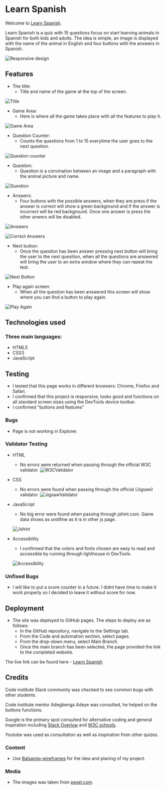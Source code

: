 # Learn Spanish

Welcome to [Learn Spanish](https://saracandela.github.io/learn-spanish/).

Learn Spanish is a quiz with 15 questions focus on start learning animals in Spanish for both kids and adults.
The idea is simple, an image is displayed with the name of the animal in English and four buttons with the answers in Spanish.   

![Responsive design](/assets/images/imagesReadMe/responsive-app.jpg)

## Features
* The title: 
    * Title and name of the game at the top of the screen. 

![Title](/assets/images/imagesReadMe/Titlegame.JPG)

* Game Area:
    * Here is where all the game takes place with all the features to play it. 

![Game Area](/assets/images/imagesReadMe/gamearea.JPG)

* Question Counter:
    * Counts the questions from 1 to 15 everytime the user goes to the next question.

![Question counter](/assets/images/imagesReadMe/Questioncounter.JPG)

* Question:
    * Question is a convination between an image and a paragraph with the animal picture and name. 

![Question](/assets/images/imagesReadMe/question.JPG)

* Answers:
    * Four buttons with the possible answers, when they are press if the answer is correct will show a green background and if the answer is incorrect will be red background. Once one answer is press the other anwers will be disabled. 

![Answers](/assets/images/imagesReadMe/Options.JPG) 

![Correct Answers](/assets/images/imagesReadMe/correct-incorrect.JPG)

* Next button:
    * Once the quesiton has been answer pressing next button will bring the user to the next quesition, when all the questions are answered will bring the user to an extra window where they can repeat the test. 

![Next Button](/assets/images/imagesReadMe/Next.JPG)

* Play again screen:
    * When all the question has been answered this screen will show where you can find a button to play again. 

![Play Again](/assets/images/imagesReadMe/end.JPG)

 ## Technologies used

 ### Three main languages:

 * HTML5
 * CSS3
 * JavaScript

 ## Testing

* I tested that this page works in different browsers: Chrome, Firefox and Safari.
* I confirmed that this project is responsive, looks good and functions on all standard screen sizes using the DevTools device toolbar. 
* I confirmed "buttons and features"  

### Bugs

* Page is not working in Explorer. 


### Validator Testing 

* HTML
    * No errors were returned when passing through the official W3C validator. 
    ![W3CValidator](/assets/images/imagesReadMe/W3C-Validator.jpg)
* CSS
    * No errors were found when passing through the official (Jigsaw) validator. 
    ![JigsawValidator](/assets/images/imagesReadMe/jigsaw-validator.JPG)
* JavaScript
    * No big error were found when passing through jshint.com. Game data shows as undifine as it is in other js page. 

    ![Jshint](/assets/images/imagesReadMe/jshint.JPG)
* Accessibility 
   * I confirmed that the colors and fonts chosen are easy to read and accessible by running through lighthouse in DevTools. 

   ![Accessibility](/assets/images/imagesReadMe/lightHouse.JPG)  


### Unfixed Bugs

* I will like to put a score counter in a future. I didnt have time to make it work properly so I decided to leave it without score for now. 

    
## Deployment 

* The site was deployed to GitHub pages. The steps to deploy are as follows:
    * In the GitHub repository, navigate to the Settings tab.
    * From the Code and automation section, select pages.
    * From the drop-down menu, select Main Branch.
    * Once the main branch has been selected, the page provided the link to the completed website. 

The live link can be found here - [Learn Spanish](https://saracandela.github.io/learn-spanish/)

## Credits

Code institute Slack community was checked to see common bugs with other students.

Code institute mentor Adegbenga Adeye was consulted, he helped on the buttons functions.

Google is the primary spot consulted for alternative coding and general inspiration including [Stack Overlow](https://stackoverflow.com/) and [W3C schools](https://www.w3schools.com/).

Youtube was used as consultation as well as inspiration from other quizes. 

### Content 

 * Use [Balsamiq-wireframes](https://balsamiq.com/wireframes) for the idea and planing of my project. 


### Media

 * The images was taken from [pexel.com](https://www.pexels.com/).